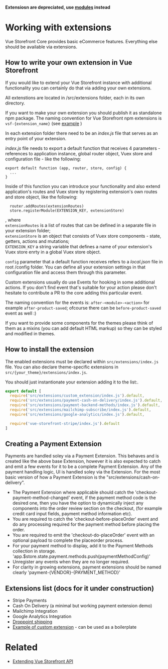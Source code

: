 
**Extensiosn are depreciated, use [modules](https://github.com/DivanteLtd/vue-storefront/blob/master/doc/api-modules/about-modules.md) instead**
# Working with extensions

Vue Storefront Core provides basic eCommerce features. Everything else should be available via extensions.

## How to write your own extension in Vue Storefront
If you would like to extend your Vue Storefront instance with additional functionality you can certainly do that via adding your own extensions.  

All extenstions are located in /src/extensions folder, each in its own directory.  

If you want to make your own extension you should publish it as standalone npm package. The naming convention for Vue Storefront npm extensions is `vsf-{extension_name}` (see [example](https://www.npmjs.com/package/vsf-external-checkout?activeTab=readme) )

In each extension folder there need to be an *index.js* file that serves as an entry point of your extension.  

*index.js* file needs to export a default function that receives 4 parameters - references to application instance, global router object, Vuex store and configuration file - like the following:
```
export default function (app, router, store, config) {
  ...
}
```
Inside of this function you can introduce your functionality and also extend application's routes and Vuex store by registering extension's own routes and store object, like the following:
```
  router.addRoutes(extensionRoutes)
  store.registerModule(EXTENSION_KEY, extensionStore)
```
, where  
`extensionRoutes` is a list of routes that can be defined in a separate file in your extension folder;  
`extensionStore` is an object that consists of Vuex store components - state, getters, actions and mutations;  
`EXTENSION_KEY` a string variable that defines a name of your extension's Vuex store enrty in a global Vuex store object.  

`config` parameter that a default function receives refers to a *local.json* file in root /config folder. You can define all your extension settings in that configuration file and access them through this parameter. 

Custom extensions usually do use Events for hooking in some additional actions. If you don't find event that's suitable for your action please don't hesitate to contribute a PR to the core adding this particular event.

The naming convention for the events is: `after-<module>-<action>` for example `after-product-saved`; ofcourse there can be `before-product-saved` event as well :)

If you want to provide some components for the themes please think of them as a mixins (you can add default HTML markup) so they can be styled and modified in themes.

## How to install the extension
The enabled extensions must be declared within `src/extensions/index.js` file. You can also declare theme-specific extensions in `src/{your_theme}/extensions/index.js`.

You should just instantionate your extension adding it to the list:.


```js
export default [
  require('src/extensions/custom_extension/index.js').default,
  require('src/extensions/payment-cash-on-delivery/index.js').default,
  require('src/extensions/payment-backend-methods/index.js').default,
  require('src/extensions/mailchimp-subscribe/index.js').default,
  require('src/extensions/google-analytics/index.js').default,

  require('vue-storefront-stripe/index.js').default
]
```

## Creating a Payment Extension

Payments are handled soley via a Payment Extension. This behaves and is created like the above base Extension, however it is also expected to catch and emit a few events for it to be a complete Payment Extension. Any of the payment handling logic, UI is handled soley via the Extension. For the most basic version of how a Payment Extension is the "src/extensions/cash-on-delivery".
* The Payment Extension where applicable should catch the 'checkout-payment-method-changed' event, if the payment method code is the desired one, then you have the option to dynamically inject any components into the order review section on the checkout, (for example credit card input fields, payment method information etc).
* You are required to catch the 'checkout-before-placeOrder' event and do any processing required for the payment method before placing the order.
* You are required to emit the 'checkout-do-placeOrder' event with an optional payload to complete the placeorder process.
* For your payment method to display, add it to the Payment Methods collection in storage. 'app.$store.state.payment.methods.push(paymentMethodConfig)'
* Unregister any events when they are no longer required.
* For clarity in growing extensions, payment extensions should be named clearly 'payment-{VENDOR}-{PAYMENT_METHOD}'

## Extensions list (docs for it under construction)
* Stripe Payments
* Cash On Delivery (a minimal but working payment extension demo)
* Mailchimp Integration
* Google Analytics Integration
* [Droppoint shipping](https://github.com/DivanteLtd/vue-storefront/blob/master/doc/extensions/droppoint-shipping.md)
* [Example of custom extension](https://github.com/DivanteLtd/vue-storefront/tree/master/src/extensions/template) - can be used as a boilerplate

# Related
* [Extending Vue Storefront API](https://github.com/DivanteLtd/vue-storefront/blob/master/doc/Extending%20vue-storefront-api.md)
